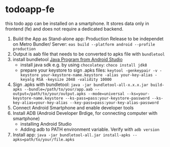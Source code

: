 # todoapp-fe
this todo app can be installed on a smartphone. It stores data only in frontend (fe) and does not require a dedicated backend.

1. Build the App as Stand-alone app: Production Release to be independet on Metro Bundler/ Server: ```eas build --platform android --profile production```
2. Output is aab file that needs to be converted to apks file with `bundletool`
3. install bundletool [Java Program from Android Studio](https://github.com/google/bundletool/releases)
   - install java sdk e.g. by using `chocolatey`: ```choco install jdk8```
   - prepare your keystore to sign .apks files: ```keytool -genkeypair -v -keystore your-keystore-name.keystore -alias your-key-alias -keyalg RSA -keysize 2048 -validity 10000```
4. Sign .apks with bundletool: ```java -jar bundletool-all-x.x.x.jar build-apks --bundle=/path/to/your/app.aab --output=/path/to/your/output.apks --mode=universal --ks=your-keystore-name.keystore --ks-pass=pass:your-keystore-password --ks-key-alias=your-key-alias --key-pass=pass:your-key-alias-password```
5. Connect Android Smartphone and enable developer tools
6. Install ADB (Android Developer Brdige, for connecting computer with smartphone)
   - installing Android Studio
   - Adding adb to PATH environment variable. Verify with ```adb version```
7. Install app: ```java -jar bundletool-all.jar install-apks --apks=path/to/your/file.apks```

